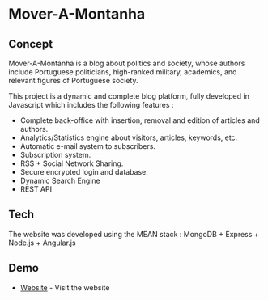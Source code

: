 # Mover-A-Montanha

## Concept
Mover-A-Montanha is a blog about politics and society, whose authors include Portuguese politicians, high-ranked military, academics, and relevant figures of Portuguese society.

This project is a dynamic and complete blog platform, fully developed in Javascript which includes the following features :

- Complete back-office with insertion, removal and edition of articles and authors.
- Analytics/Statistics engine about visitors, articles, keywords, etc.
- Automatic e-mail system to subscribers. 
- Subscription system.
- RSS + Social Network Sharing.
- Secure encrypted login and database.
- Dynamic Search Engine
- REST API

## Tech
The website was developed using the MEAN stack : MongoDB + Express + Node.js + Angular.js

## Demo
* [Website](https://www.moveramontanha.pt) - Visit the website
